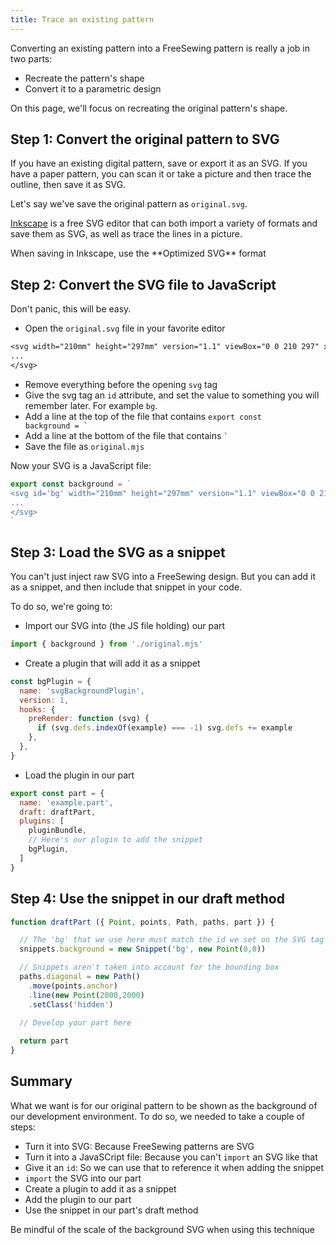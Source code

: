 ```yaml
---
title: Trace an existing pattern
---
```


Converting an existing pattern into a FreeSewing pattern is really a job in two
parts:

- Recreate the pattern's shape
- Convert it to a parametric design

On this page, we'll focus on recreating the original pattern's shape. 

## Step 1: Convert the original pattern to SVG

If you have an existing digital pattern, save or export it as an SVG. If you
have a paper pattern, you can scan it or take a picture and then trace the
outline, then save it as SVG.

Let's say we've save the original pattern as `original.svg`.

<Note>

[Inkscape](https://inkscape.org/) is a free SVG editor that can both import a
variety of formats and save them as SVG, as well as trace the lines in a
picture.

</Note>

<Tip compact>
When saving in Inkscape, use the **Optimized SVG** format
</Tip>

## Step 2: Convert the SVG file to JavaScript

Don't panic, this will be easy.

 - Open the `original.svg` file in your favorite editor

```txt
<svg width="210mm" height="297mm" version="1.1" viewBox="0 0 210 297" xmlns="http://www.w3.org/2000/svg">
...
</svg>
```

 - Remove everything before the opening `svg` tag
 - Give the svg tag an `id` attribute, and set the value to something you will remember later. For example `bg`. 
 - Add a line at the top of the file that contains <code>export const background = `</code>
 - Add a line at the bottom of the file that contains <code>`</code>
 - Save the file as `original.mjs`

Now your SVG is a JavaScript file:

```js
export const background = `
<svg id='bg' width="210mm" height="297mm" version="1.1" viewBox="0 0 210 297" xmlns="http://www.w3.org/2000/svg">
...
</svg>
`
```

## Step 3: Load the SVG as a snippet

You can't just inject raw SVG into a FreeSewing design. But you can add it as
a snippet, and then include that snippet in your code.

To do so, we're going to:

- Import our SVG into (the JS file holding) our part

```js
import { background } from './original.mjs'
```

- Create a plugin that will add it as a snippet

```js
const bgPlugin = {
  name: 'svgBackgroundPlugin',
  version: 1,
  hooks: {
    preRender: function (svg) {
      if (svg.defs.indexOf(example) === -1) svg.defs += example
    },
  },
}
```

- Load the plugin in our part

```js
export const part = {
  name: 'example.part',
  draft: draftPart,
  plugins: [
    pluginBundle,
    // Here's our plugin to add the snippet
    bgPlugin,
  ]
}
```

## Step 4: Use the snippet in our draft method

```js
function draftPart ({ Point, points, Path, paths, part }) {

  // The 'bg' that we use here must match the id we set on the SVG tag
  snippets.background = new Snippet('bg', new Point(0,0))

  // Snippets aren't taken into account for the bounding box
  paths.diagonal = new Path()
    .move(points.anchor)
    .line(new Point(2000,2000)
    .setClass('hidden')

  // Develop your part here
  
  return part
}
```

## Summary

What we want is for our original pattern to be shown as the background of our development environment.
To do so, we needed to take a couple of steps:

- Turn it into SVG: Because FreeSewing patterns are SVG
- Turn it into a JavaSCript file: Because you can't `import` an SVG like that
- Give it an `id`: So we can use that to reference it when adding the snippet
- `import` the SVG into our part
- Create a plugin to add it as a snippet
- Add the plugin to our part
- Use the snippet in our part's draft method

<Warning>
Be mindful of the scale of the background SVG when using this technique
</Warning>
